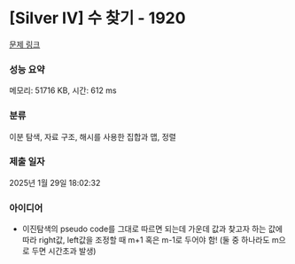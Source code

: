 # [Silver IV] 수 찾기 - 1920 

[문제 링크](https://www.acmicpc.net/problem/1920) 

### 성능 요약

메모리: 51716 KB, 시간: 612 ms

### 분류

이분 탐색, 자료 구조, 해시를 사용한 집합과 맵, 정렬

### 제출 일자

2025년 1월 29일 18:02:32

### 아이디어
* 이진탐색의 pseudo code를 그대로 따르면 되는데 가운데 값과 찾고자 하는 값에 따라 right값, left값을 조정할 때 m+1 혹은 m-1로 두어야 함! (둘 중 하나라도 m으로 두면 시간초과 발생)
